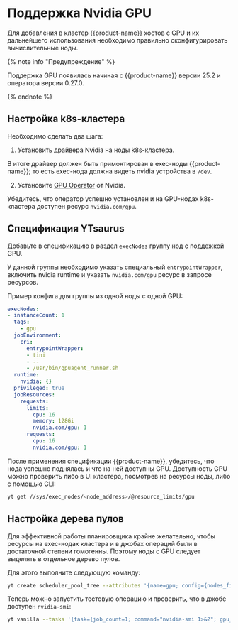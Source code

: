 # Поддержка Nvidia GPU

Для добавления в кластер {{product-name}} хостов с GPU и их дальнейшего использования необходимо правильно сконфигурировать вычислительные ноды.

{% note info "Предупреждение" %}

Поддержка GPU появилась начиная с {{product-name}} версии 25.2 и оператора версии 0.27.0.

{% endnote %}

## Настройка k8s-кластера

Необходимо сделать два шага:

1. Установить драйвера Nvidia на ноды k8s-кластера.

В итоге драйвер должен быть примонтирован в exec-ноды {{product-name}}; то есть exec-нода должна видеть nvidia устройства в `/dev`.

2. Установите [GPU Operator](https://docs.nvidia.com/datacenter/cloud-native/gpu-operator/latest/getting-started.html) от Nvidia.

Убедитесь, что оператор успешно установлен и на GPU-нодах k8s-кластера доступен ресурс `nvidia.com/gpu`.

## Спецификация YTsaurus

Добавьте в спецификацию в раздел `execNodes` группу нод с поддежкой GPU.

У данной группы необходимо указать специальный `entrypointWrapper`, включить nvidia runtime и указать `nvidia.com/gpu` ресурс в запросе ресурсов.

Пример конфига для группы из одной ноды с одной GPU:
```yaml
execNodes:
- instanceCount: 1
  tags:
    - gpu
  jobEnvironment:
    cri:
      entrypointWrapper:
      - tini
      - --
      - /usr/bin/gpuagent_runner.sh
  runtime:
    nvidia: {}
  privileged: true
  jobResources:
    requests:
      limits:
        cpu: 16
        memory: 128Gi
        nvidia.com/gpu: 1
      requests:
        cpu: 16
        nvidia.com/gpu: 1
```

После применения спецификации {{product-name}}, убедитесь, что нода успешно поднялась и что на ней доступны GPU. Доступность GPU можно проверить либо в UI кластера, посмотрев на ресурсы ноды, либо с помощью CLI:

```bash
yt get //sys/exec_nodes/<node_address>/@resource_limits/gpu
```

## Настройка дерева пулов

Для эффективной работы планировщика крайне желательно, чтобы ресурсы на exec-нодах кластера и в джобах операций были в достаточной степени гомогенны. Поэтому ноды с GPU следует выделять в отдельное дерево пулов.

Для этого выполните следующую команду:
```bash
yt create scheduler_pool_tree --attributes '{name=gpu; config={nodes_filter=gpu; main_resource=gpu;}}'
```

Теперь можно запустить тестовую операцию и проверить, что в джобе доступен `nvidia-smi`:
```bash
yt vanilla --tasks '{task={job_count=1; command="nvidia-smi 1>&2"; gpu_limit=1;};}' --spec '{pool_trees=[gpu];}'
```
